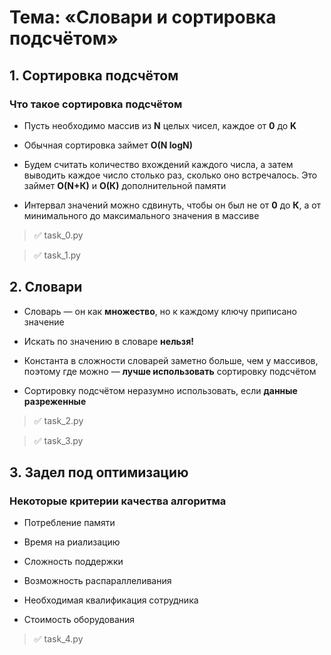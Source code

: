 # Тема: «Словари и сортировка подсчётом»

## 1. Сортировка подсчётом

### Что такое сортировка подсчётом

* Пусть необходимо массив из **N** целых чисел, каждое от **0** до **K**

* Обычная сортировка займет **O(N logN)**

* Будем считать количество вхождений каждого числа, а затем выводить каждое число столько раз, сколько оно встречалось. Это займет **О(N+К)** и **О(К)** дополнительной памяти

* Интервал значений можно сдвинуть, чтобы он был не от **0** до **К**, а от минимального до максимального значения в массиве

> ✅ task_0.py 

> ✅ task_1.py 

## 2. Словари

* Словарь — он как **множество**, но к каждому ключу приписано значение

* Искать по значению в словаре **нельзя!**

* Константа в сложности словарей заметно больше, чем у массивов, поэтому где можно — **лучше использовать** сортировку подсчётом

* Сортировку подсчётом неразумно использовать, если **данные разреженные**

> ✅ task_2.py 

> ✅ task_3.py 

## 3. Задел под оптимизацию

### Некоторые критерии качества алгоритма

* Потребление памяти

* Время на риализацию

* Сложность поддержки

* Возможность распараллеливания

* Необходимая квалификация сотрудника

* Стоимость оборудования

> ✅ task_4.py 